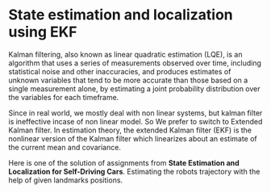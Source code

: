 # State estimation and localization using EKF

Kalman filtering, also known as linear quadratic estimation (LQE), is an algorithm that uses a series of measurements observed over time, including statistical noise and other inaccuracies, and produces estimates of unknown variables that tend to be more accurate than those based on a single measurement alone, by estimating a joint probability distribution over the variables for each timeframe.

Since in real world, we mostly deal with non linear systems, but kalman filter is ineffective incase of non linear model. So We prefer to switch to Extended Kalman filter. In estimation theory, the extended Kalman filter (EKF) is the nonlinear version of the Kalman filter which linearizes about an estimate of the current mean and covariance.

Here is one of the solution of assignments from **State Estimation and Localization for Self-Driving Cars**. Estimating the robots trajectory with the help of given landmarks positions.
